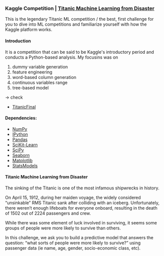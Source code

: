 ### Kaggle Competition | [Titanic Machine Learning from Disaster](https://www.kaggle.com/c/titanic/overview/description)

This is the legendary Titanic ML competition / the best, first challenge for you to dive into ML competitions and familiarize yourself with how the Kaggle platform works.


#### Introduction
It is a competition that can be said to be Kaggle's introductory period and conducts a Python-based analysis. My focusins was on 
1. dummy variable generation
2. feature engineering
3. word-based column generation
4. continuous variables range
5. tree-based model

-> check 
* [TitanicFinal](https://github.com/miedlev/Kaggle-Titanic-Machine-Learning-from-Disaster/blob/master/TitanicFinal%20part.ipynb)


#### Dependencies:
* [NumPy](http://www.numpy.org/)
* [IPython](http://ipython.org/)
* [Pandas](http://pandas.pydata.org/)
* [SciKit-Learn](http://scikit-learn.org/stable/)
* [SciPy](http://www.scipy.org/)
* [Seaborn](https://seaborn.pydata.org/)
* [Matplotlib](http://matplotlib.org/)
* [StatsModels](http://statsmodels.sourceforge.net/)


#### Titanic Machine Learning from Disaster
The sinking of the Titanic is one of the most infamous shipwrecks in history.

On April 15, 1912, during her maiden voyage, the widely considered “unsinkable” RMS Titanic sank after colliding with an iceberg. Unfortunately, there weren’t enough lifeboats for everyone onboard, resulting in the death of 1502 out of 2224 passengers and crew.

While there was some element of luck involved in surviving, it seems some groups of people were more likely to survive than others.

In this challenge, we ask you to build a predictive model that answers the question: “what sorts of people were more likely to survive?” using passenger data (ie name, age, gender, socio-economic class, etc).

